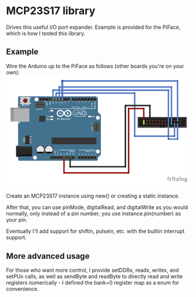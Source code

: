 # MCP23S17 library

Drives this useful I/O port expander.  Example is provided for the PiFace,
which is how I tested this library.

## Example
Wire the Arduino up to the PiFace as follows (other boards you're on your own):
![Wiring Diagram](piface%20arduino%20wiring.png)

Create an MCP23S17 instance using new() or creating a static instance.

After that, you can use pinMode, digitalRead, and digitalWrite as you would 
normally, only instead of a pin number, you use instance.pin(number) as your pin.

Eventually I'll add support for shiftin, pulsein, etc. with the builtin interrupt
support.


## More advanced usage
For those who want more control, I provide setDDRx, readx, writex, and setPUx calls,
as well as sendByte and readByte to directly read and write registers numerically -
I defined the bank=0 register map as a enum for convenience.

